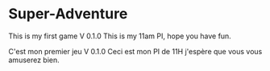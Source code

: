 # Super-Adventure
This is my first game V 0.1.0
This is my 11am PI, hope you have fun.

C'est mon premier jeu V 0.1.0
Ceci est mon PI de 11H j'espère que vous vous amuserez bien.
